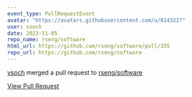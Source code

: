 ```yaml
---
event_type: PullRequestEvent
avatar: "https://avatars.githubusercontent.com/u/814322?"
user: vsoch
date: 2023-11-05
repo_name: rseng/software
html_url: https://github.com/rseng/software/pull/355
repo_url: https://github.com/rseng/software
---
```


<a href='https://github.com/vsoch' target='_blank'>vsoch</a> merged a pull request to <a href='https://github.com/rseng/software' target='_blank'>rseng/software</a>

<a href='https://github.com/rseng/software/pull/355' target='_blank'>View Pull Request</a>